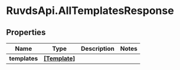 # RuvdsApi.AllTemplatesResponse

## Properties

Name | Type | Description | Notes
------------ | ------------- | ------------- | -------------
**templates** | [**[Template]**](Template.md) |  | 


